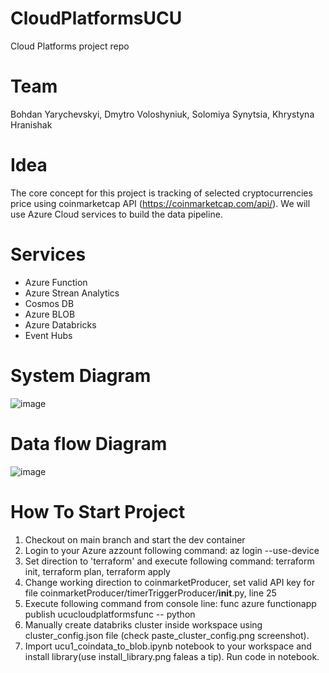 # CloudPlatformsUCU
Cloud Platforms project repo

# Team
Bohdan Yarychevskyi, Dmytro Voloshyniuk, Solomiya Synytsia, Khrystyna Hranishak

# Idea
The core concept for this project is tracking of selected cryptocurrencies price using coinmarketcap API (https://coinmarketcap.com/api/).
We will use Azure Cloud services to build the data pipeline.

# Services
- Azure Function
- Azure Strean Analytics
- Cosmos DB
- Azure BLOB
- Azure Databricks
- Event Hubs

# System Diagram
![image](https://user-images.githubusercontent.com/24934034/129438132-63d59820-5019-4ff7-a842-47597f23f625.png)

# Data flow Diagram
![image](https://user-images.githubusercontent.com/24934034/129438089-5111a451-d572-4891-a867-58f9469b53f4.png)

# How To Start Project
  1. Checkout on main branch and start the dev container
  2. Login to your Azure azzount following command: az login --use-device
  3. Set direction to 'terraform' and execute following command: terraform init, terraform plan, terraform apply
  4. Change working direction to coinmarketProducer, set valid API key for file coinmarketProducer/timerTriggerProducer/__init__.py, line 25
  5. Execute following command from console line: func azure functionapp publish ucucloudplatformsfunc -- python
  6. Manually create databriks cluster inside workspace using cluster_config.json file (check paste_cluster_config.png screenshot).
  7. Import ucu1_coindata_to_blob.ipynb notebook to your workspace and install library(use install_library.png faleas a tip). Run code in notebook.
